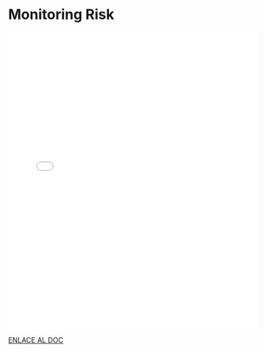 # Monitoring Risk

<MDXLayout>
  <embed src="/assets/files/02-Monitoring-Risk-093932957f34576e38e48027e16ea76b.pdf" type="application/pdf" width="100%" height="600px" />
</MDXLayout>

[ENLACE AL DOC](../../../static/PDFs/DP/02-Monitoring-Risk.pdf)